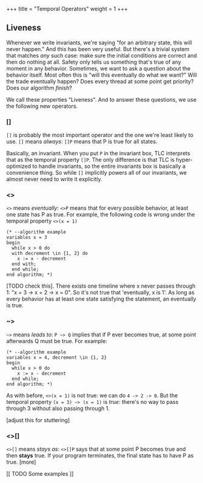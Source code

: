 +++
title = "Temporal Operators"
weight = 1
+++

## Liveness

Whenever we write invariants, we're saying "for an arbitrary state, this will never happen." And this has been very useful. But there's a trivial system that matches _any_ such case: make sure the initial conditions are correct and then do nothing at all. Safety only tells us something that's true of any moment in any behavior. Sometimes, we want to ask a question about the behavior itself. Most often this is "will this eventually do what we want?" Will the trade eventually happen? Does every thread at some point get priority? Does our algorithm _finish_?

We call these properties "Liveness". And to answer these questions, we use the following new operators.

### []

`[]` is probably the most important operator and the one we're least likely to use. `[]` means _always_: `[]P` means that P is true for all states.

Basically, an invariant. When you put `P` in the invariant box, TLC interprets that as the temporal property `[]P`. The only difference is that TLC is hyper-optimized to handle invariants, so the entire invariants box is basically a convenience thing. So while `[]` implicitly powers all of our invariants, we almost never need to write it explicitly.

### <>

`<>` means _eventually_: `<>P` means that for every possible behavior, at least one state has P as true. For example, the following code is wrong under the temporal property `<>(x = 1)`

```
(* --algorithm example
variables x = 3
begin
  while x > 0 do
  with decrement \in {1, 2} do
    x := x - decrement
  end with;
  end while;
end algorithm; *)
```

[TODO check this]. There exists one timeline where x never passes through 1: "x = 3 -> x = 2 -> x = 0". So it's not true that 'eventually, x is 1'. As long as every behavior has at least one state satisfying the statement, an eventually is true.

### ~>

`~>` means _leads to_: `P ~> Q` implies that if P ever becomes true, at some point afterwards Q must be true. For example:

```
(* --algorithm example
variables x = 4, decrement \in {1, 2}
begin
  while x > 0 do
    x := x - decrement
  end while;
end algorithm; *)
```

As with before, `<>(x = 1)` is not true: we can do `4 -> 2 -> 0`. But the temporal property `(x = 3) ~> (x = 1)` is _true_: there's no way to pass through 3 without also passing through 1.

[adjust this for stuttering]

### <>[]

`<>[]` means _stays as_: `<>[]P` says that at some point P becomes true and then **stays** true. If your program terminates, the final state has to have P as true. [more]


[[ TODO Some examples ]]
